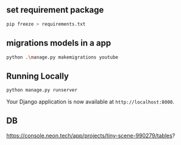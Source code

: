 ## set requirement package
```bash
pip freeze > requirements.txt
```

## migrations models in a app
```bash
python .\manage.py makemigrations youtube
```
## Running Locally

```bash
python manage.py runserver
```

Your Django application is now available at `http://localhost:8000`.

## DB
https://console.neon.tech/app/projects/tiny-scene-990279/tables?
